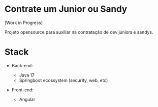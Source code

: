 # Contrate um Junior ou Sandy

[Work in Progress] 

Projeto opensource para auxiliar na contratação de dev juniors e sandys.

# Stack

- Back-end: 
   - Java 17
   - Springboot ecossystem (security, web, etc) 

- Front-end: 
   - Angular 
